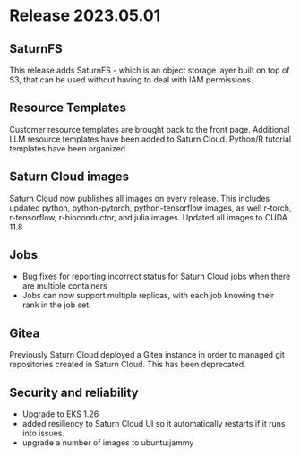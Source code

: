 # Release 2023.05.01

## SaturnFS
This release adds SaturnFS - which is an object storage layer built on top of S3, that can be used without having to deal with IAM permissions.

## Resource Templates
Customer resource templates are brought back to the front page. Additional LLM resource templates have been added to Saturn Cloud. Python/R tutorial templates have been organized

## Saturn Cloud images
Saturn Cloud now publishes all images on every release. This includes updated python, python-pytorch, python-tensorflow images, as well r-torch, r-tensorflow, r-bioconductor, and julia images. Updated all images to CUDA 11.8

## Jobs
- Bug fixes for reporting incorrect status for Saturn Cloud jobs when there are multiple containers
- Jobs can now support multiple replicas, with each job knowing their rank in the job set.

## Gitea
Previously Saturn Cloud deployed a Gitea instance in order to managed git repositories created in Saturn Cloud. This has been deprecated.

## Security and reliability
- Upgrade to EKS 1.26
- added resiliency to Saturn Cloud UI so it automatically restarts if it runs into issues.
- upgrade a number of images to ubuntu:jammy
